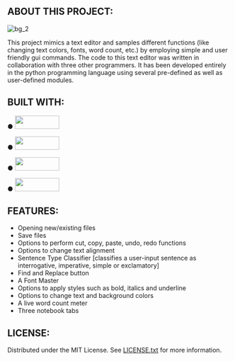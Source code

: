 ## ABOUT THIS PROJECT:

![bg_2](https://github.com/nehanpnair/text-editor/assets/159271815/36fd238d-e10a-47ef-bb53-515d3de1271e)



     
This project mimics a text editor and samples different functions (like changing text colors, fonts, word count, etc.) 
by employing simple and user friendly gui commands. 
The code to this text editor was written in collaboration with three other programmers.
It has been developed entirely in the python programming language using several pre-defined as well as user-defined modules.



## BUILT WITH:

●    <img src="https://github.com/nehanpnair/text-editor/assets/159271815/827d9388-2453-4c2e-9791-ce54dc035a2f" width="100" height="30">


●    <img src = "https://github.com/nehanpnair/text-editor/assets/159271815/1588ddf6-f5cd-4d33-a760-2da37602c79a" width="100" height="30">


●    <img src = "https://github.com/nehanpnair/text-editor/assets/159271815/07a82ee4-9283-4f96-ba85-4df8b68c38a9" width="100" height="30">


●    <img src = "https://github.com/nehanpnair/text-editor/assets/159271815/89b0333a-6f38-45c2-bd42-fcc9b1d61ab7" width ="100" height="30">



## FEATURES:

- Opening new/existing files
- Save files
- Options to perform cut, copy, paste, undo, redo functions
- Options to change text alignment
- Sentence Type Classifier [classifies a user-input sentence as interrogative, imperative, simple or exclamatory]
- Find and Replace button
- A Font Master
- Options to apply styles such as bold, italics and underline
- Options to change text and background colors
- A live word count meter
- Three notebook tabs


## LICENSE:

Distributed under the MIT License. See [LICENSE.txt](https://github.com/nehanpnair/text-editor/blob/main/LICENSE) for more information.
